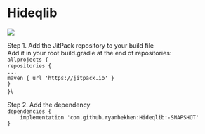 # Hideqlib
[![](https://jitpack.io/v/ryanbekhen/Hideqlib.svg)](https://jitpack.io/#ryanbekhen/Hideqlib)

Step 1. Add the JitPack repository to your build file \
Add it in your root build.gradle at the end of repositories:\
`allprojects {`\
`repositories {`\
`...`\
`maven { url 'https://jitpack.io' }`\
`}`\
`}`\

Step 2. Add the dependency\
`dependencies {`\
`    implementation 'com.github.ryanbekhen:Hideqlib:-SNAPSHOT'`\
`}`
